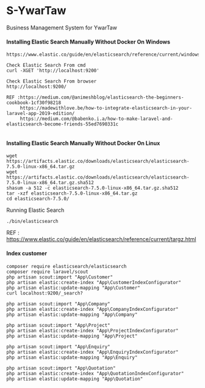 # S-YwarTaw
Business Management System for YwarTaw

#### Installing Elastic Search Manually Without Docker On Windows
```
https://www.elastic.co/guide/en/elasticsearch/reference/current/windows.html

Check Elastic Search From cmd
curl -XGET 'http://localhost:9200'

Check Elastic Search From browser
http://localhost:9200/

REF :https://medium.com/@animeshblog/elasticsearch-the-beginners-cookbook-1cf30f98218
     https://madewithlove.be/how-to-integrate-elasticsearch-in-your-laravel-app-2019-edition/
     https://medium.com/@babenko.i.a/how-to-make-laravel-and-elasticsearch-become-friends-55ed7690331c
  
```

#### Installing Elastic Search Manually Without Docker On Linux

```
wget https://artifacts.elastic.co/downloads/elasticsearch/elasticsearch-7.5.0-linux-x86_64.tar.gz
wget https://artifacts.elastic.co/downloads/elasticsearch/elasticsearch-7.5.0-linux-x86_64.tar.gz.sha512
shasum -a 512 -c elasticsearch-7.5.0-linux-x86_64.tar.gz.sha512 
tar -xzf elasticsearch-7.5.0-linux-x86_64.tar.gz
cd elasticsearch-7.5.0/ 
```

Running Elastic Search
```
./bin/elasticsearch
```

REF : https://www.elastic.co/guide/en/elasticsearch/reference/current/targz.html


#### Index customer
```
composer require elasticsearch/elasticsearch
composer require laravel/scout
php artisan scout:import "App\Customer"
php artisan elastic:create-index "App\CustomerIndexConfigurator"
php artisan elastic:update-mapping "App\Customer"
curl localhost:9200/_search?

php artisan scout:import "App\Company"
php artisan elastic:create-index "App\CompanyIndexConfigurator"
php artisan elastic:update-mapping "App\Company"

php artisan scout:import "App\Project"
php artisan elastic:create-index "App\ProjectIndexConfigurator"
php artisan elastic:update-mapping "App\Project"

php artisan scout:import "App\Enquiry"
php artisan elastic:create-index "App\EnquiryIndexConfigurator"
php artisan elastic:update-mapping "App\Enquiry"

php artisan scout:import "App\Quotation"
php artisan elastic:create-index "App\QuotationIndexConfigurator"
php artisan elastic:update-mapping "App\Quotation"


```



